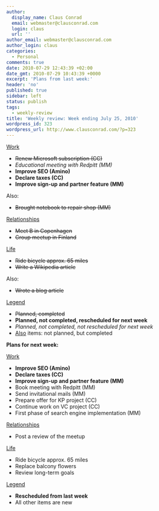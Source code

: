 ```yaml
---
author:
  display_name: Claus Conrad
  email: webmaster@clausconrad.com
  login: claus
  url: ''
author_email: webmaster@clausconrad.com
author_login: claus
categories:
  - Personal
comments: true
date: 2010-07-29 12:43:39 +02:00
date_gmt: 2010-07-29 10:43:39 +0000
excerpt: 'Plans from last week:'
header: 'no'
published: true
sidebar: left
status: publish
tags:
  - weekly-review
title: 'Weekly review: Week ending July 25, 2010'
wordpress_id: 323
wordpress_url: http://www.clausconrad.com/?p=323
---
```

<u>Work</u>

*   <del>Renew Microsoft subscription (CC)</del>
*   _Educational meeting with Redpitt (MM)_
*   **Improve SEO (Amino)**
*   **Declare taxes (CC)**
*   **Improve sign-up and partner feature (MM)**

Also:

*   <del>Brought notebook to repair shop (MM)</del>

<u>Relationships</u>

*   <del>Meet B in Copenhagen</del>
*   <del>Group meetup in Finland</del>

<u>Life</u>

*   <del>Ride bicycle approx. 65 miles</del>
*   <del>Write a Wikipedia article</del>

Also:

*   <del>Wrote a blog article</del>

<u>Legend</u>

*   <del>Planned, completed</del>
*   **Planned, not completed, rescheduled for next week**
*   _Planned, not completed, not rescheduled for next week_
*   <u>Also</u> items: not planned, but completed

<a id="next-week"></a>**Plans for next week:**

<u>Work</u>

*   **Improve SEO (Amino)**
*   **Declare taxes (CC)**
*   **Improve sign-up and partner feature (MM)**
*   Book meeting with Redpitt (MM)
*   Send invitational mails (MM)
*   Prepare offer for KP project (CC)
*   Continue work on VC project (CC)
*   First phase of search engine implementation (MM)

<u>Relationships</u>

*   Post a review of the meetup

<u>Life</u>

*   Ride bicycle approx. 65 miles
*   Replace balcony flowers
*   Review long-term goals

<u>Legend</u>

*   **Rescheduled from last week**
*   All other items are new

